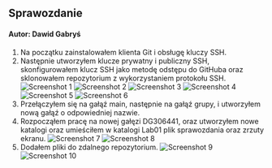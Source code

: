 
## Sprawozdanie
#### Autor: Dawid Gabryś

1. Na początku zainstalowałem klienta Git i obsługę kluczy SSH.
2. Następnie utworzyłem klucze prywatny i publiczny SSH, skonfigurowałem klucz SSH jako metodę odstępu do GitHuba oraz sklonowałem repozytorium z wykorzystaniem protokołu SSH.
![Screenshot 1](Screenshot_2)
![Screenshot 2](Screenshot_3)
![Screenshot 3](Screenshot_4)
![Screenshot 4](Screenshot_5)
![Screenshot 5](Screenshot_6)
![Screenshot 6](Screenshot_7)
3. Przełączyłem się na gałąź main, następnie na gałąź grupy, i utworzyłem nową gałąź o odpowiedniej nazwie.
4. Rozpocząłem pracę na nowej gałęzi DG306441, oraz utworzyłem nowe katalogi oraz umieściłem w katalogi Lab01 plik sprawozdania oraz zrzuty ekranu.
![Screenshot 7](Screenshot_8)
![Screenshot 8](Screenshot_9)
5. Dodałem pliki do zdalnego repozytorium.
![Screenshot 9](Screenshot_10)
![Screenshot 10](Screenshot_11)

